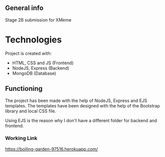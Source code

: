 ## General info
Stage 2B submission for XMeme
	
# Technologies
Project is created with:
* HTML, CSS and JS (Frontend)
* NodeJS, Express (Backend)
* MongoDB (Database)

## Functioning
The project has been made with the help of NodeJS, Express and EJS templates. The templates have been designed with the help of the Bootstrap library and local CSS file.

Using EJS is the reason why I don't have a different folder for backend and frontend.

### Working Link
https://boiling-garden-97516.herokuapp.com/
